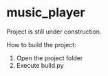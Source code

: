 # music_player

Project is still under construction.

How to build the project:
1. Open the project folder
2. Execute build.py